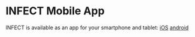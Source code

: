# INFECT Mobile App
INFECT is available as an app for your smartphone and tablet:
[iOS](#iOSAppStoreLink)
[android](#androidPlayStoreLink)

